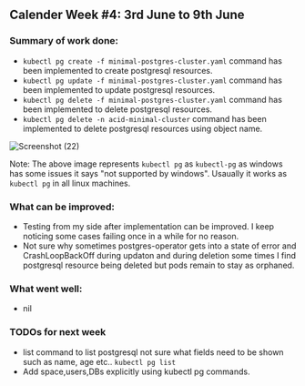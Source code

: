 ## Calender Week #4: 3rd June to 9th June

### Summary of work done: 

-  ```kubectl pg create -f minimal-postgres-cluster.yaml``` command has been implemented to create postgresql resources.
-  ```kubectl pg update -f minimal-postgres-cluster.yaml``` command has been implemented to update postgresql resources.
-  ```kubectl pg delete -f minimal-postgres-cluster.yaml``` command has been implemented to delete postgresql resources.
-  ```kubectl pg delete -n acid-minimal-cluster``` command has been implemented to delete postgresql resources using object name.

![Screenshot (22)](https://user-images.githubusercontent.com/25104868/59260050-88b3b480-8c58-11e9-8bf8-b6ae3dfd371e.png)

Note: The above image represents ```kubectl pg``` as ```kubectl-pg``` as windows has some issues it says "not supported by windows". Usaually it works as ```kubectl pg``` in all linux machines. 

### What can be improved:

- Testing from my side after implementation can be improved. I keep noticing some cases failing once in a while for no reason.
- Not sure why sometimes postgres-operator gets into a state of error and CrashLoopBackOff during updaton and during deletion
   some times I find postgresql resource being deleted but pods remain to stay as orphaned.

### What went well:

- nil
  
### TODOs for next week

- list command to list postgresql not sure what fields need to be shown such as name, age etc..
   ```kubectl pg list```
- Add space,users,DBs explicitly using kubectl pg commands.
